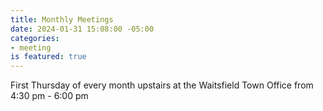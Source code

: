 ```yaml
---
title: Monthly Meetings
date: 2024-01-31 15:08:00 -05:00
categories:
- meeting
is featured: true
---
```


First Thursday of every month upstairs at the Waitsfield Town Office from 4:30 pm - 6:00 pm